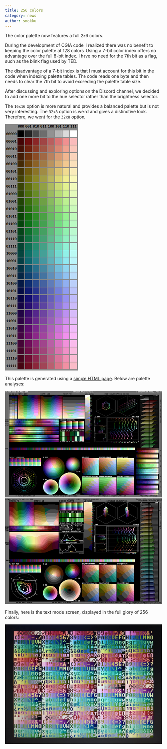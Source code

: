 ```yaml
---
title: 256 colors
category: news
author: smokku
---
```


The color palette now features a full 256 colors.

During the development of CGIA code, I realized there was no benefit to keeping the color palette
at 128 colors. Using a 7-bit color index offers no advantage over the full 8-bit index.
I have no need for the 7th bit as a flag, such as the blink flag used by TED.

The disadvantage of a 7-bit index is that I must account for this bit in the code
when indexing palette tables. The code reads one byte and then needs to clear the 7th bit
to avoid exceeding the palette table size.

After discussing and exploring options on the Discord channel,
we decided to add one more bit to the hue selector rather than the brightness selector.

The `16x16` option is more natural and provides a balanced palette but is not very interesting.
The `32x8` option is weird and gives a distinctive look. Therefore, we went for the `32x8` option.

![X65 256 color palette](/media/2024-06-08_X65-palette_256.png)

This palette is generated using a [simple HTML page](/media/2024-06-08_colors.html).
Below are palette analyses:

![dawnbringer palette analysis](/media/2024-06-08_dawnbringer-palette-analysis.png)
![censor palette analysis](/media/2024-06-08_censor-palette-analysis.png)

Finally, here is the text mode screen, displayed in the full glory of 256 colors:

![X65 256 colors text mode](/media/2024-06-08_text-mode_256.jpeg)

